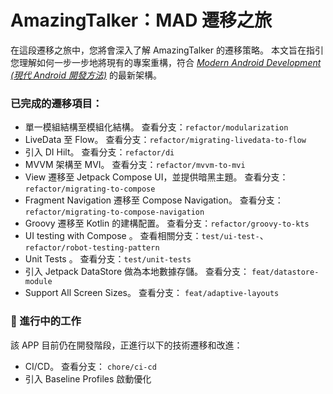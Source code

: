 # **AmazingTalker：MAD 遷移之旅**

在這段遷移之旅中，您將會深入了解 AmazingTalker 的遷移策略。
本文旨在指引您理解如何一步一步地將現有的專案重構，符合 [_Modern Android Development (現代 Android 開發方法)_](https://developer.android.com/modern-android-development) 的最新架構。

### 已完成的遷移項目：

- 單一模組結構至模組化結構。 查看分支：`refactor/modularization`
- LiveData 至 Flow。 查看分支：`refactor/migrating-livedata-to-flow`
- 引入 DI Hilt。 查看分支：`refactor/di`
- MVVM 架構至 MVI。 查看分支：`refactor/mvvm-to-mvi`
- View 遷移至 Jetpack Compose UI，並提供暗黑主題。 查看分支：`refactor/migrating-to-compose`
- Fragment Navigation 遷移至 Compose Navigation。 查看分支：`refactor/migrating-to-compose-navigation`
- Groovy 遷移至 Kotlin 的建構配置。 查看分支：`refactor/groovy-to-kts`
- UI testing with Compose 。 查看相關分支：`test/ui-test-`、`refactor/robot-testing-pattern`
- Unit Tests 。 查看分支：`test/unit-tests`
- 引入 Jetpack DataStore 做為本地數據存儲。 查看分支： `feat/datastore-module`
- Support All Screen Sizes。 查看分支： `feat/adaptive-layouts`

### 🚧 進行中的工作

該 APP 目前仍在開發階段，正進行以下的技術遷移和改進：
- CI/CD。 查看分支： `chore/ci-cd`
- 引入 Baseline Profiles 啟動優化